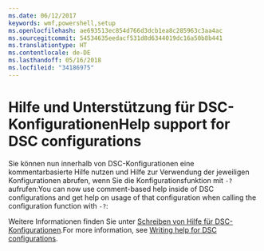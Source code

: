 ```yaml
---
ms.date: 06/12/2017
keywords: wmf,powershell,setup
ms.openlocfilehash: ae693513ec854d766d3dcb1ea8c285963c3aa4ac
ms.sourcegitcommit: 54534635eedacf531d8d6344019dc16a50b8b441
ms.translationtype: HT
ms.contentlocale: de-DE
ms.lasthandoff: 05/16/2018
ms.locfileid: "34186975"
---
```

# <a name="help-support-for-dsc-configurations"></a><span data-ttu-id="cf403-102">Hilfe und Unterstützung für DSC-Konfigurationen</span><span class="sxs-lookup"><span data-stu-id="cf403-102">Help support for DSC configurations</span></span>

<span data-ttu-id="cf403-103">Sie können nun innerhalb von DSC-Konfigurationen eine kommentarbasierte Hilfe nutzen und Hilfe zur Verwendung der jeweiligen Konfigurationen abrufen, wenn Sie die Konfigurationsfunktion mit `-?` aufrufen:</span><span class="sxs-lookup"><span data-stu-id="cf403-103">You can now use comment-based help inside of DSC configurations and get help on usage of that configuration when calling the configuration function with `-?`:</span></span>

<span data-ttu-id="cf403-104">Weitere Informationen finden Sie unter [Schreiben von Hilfe für DSC-Konfigurationen](https://msdn.microsoft.com/powershell/dsc/confighelp).</span><span class="sxs-lookup"><span data-stu-id="cf403-104">For more information, see [Writing help for DSC configurations](https://msdn.microsoft.com/powershell/dsc/confighelp).</span></span>
